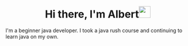 <h1 align="center">Hi there, I'm Albert<img src="https://github.com/blackcater/blackcater/raw/main/images/Hi.gif" height="32"/></h1>
<div>
  I'm a beginner java developer. I took a java rush course and continuing to learn java on my own.
</div>
